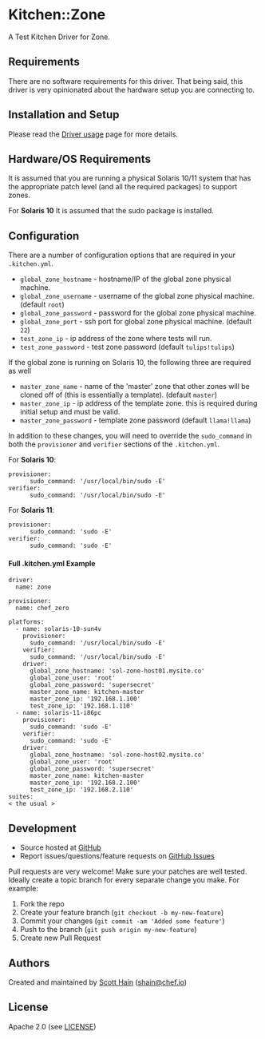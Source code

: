 # Kitchen::Zone

A Test Kitchen Driver for Zone.

## Requirements

There are no software requirements for this driver. That being said, this driver is very opinionated about the hardware setup you are connecting to.

## Installation and Setup

Please read the [Driver usage][driver_usage] page for more details.

## Hardware/OS Requirements
It is assumed that you are running a physical Solaris 10/11 system that has the appropriate patch level (and all the required packages) to support zones.

For **Solaris 10** It is assumed that the sudo package is installed.

## Configuration

There are a number of configuration options that are required in your `.kitchen.yml`.

* `global_zone_hostname` - hostname/IP of the global zone physical machine.
* `global_zone_username` - username of the global zone physical machine. (default `root`)
* `global_zone_password` - password for the global zone physical machine.
* `global_zone_port` - ssh port for global zone physical machine. (default `22`)
* `test_zone_ip` - ip address of the zone where tests will run.
* `test_zone_password` - test zone password (default `tulips!tulips`)

If the global zone is running on Solaris 10, the following three are required as well

* `master_zone_name` - name of the 'master' zone that other zones will be cloned off of (this is essentially a template). (default `master`)
* `master_zone_ip` - ip address of the template zone. this is required during initial setup and must be valid.
* `master_zone_password` - template zone password (default `llama!llama`)

In addition to these changes, you will need to override the `sudo_command` in both the `provisioner` and `verifier` sections of the `.kitchen.yml`.

For **Solaris 10**:
```
provisioner:
      sudo_command: '/usr/local/bin/sudo -E'
verifier:
      sudo_command: '/usr/local/bin/sudo -E'
```
For **Solaris 11**:
```
provisioner:
      sudo_command: 'sudo -E'
verifier:
      sudo_command: 'sudo -E'
```

#### Full .kitchen.yml Example
```
driver:
  name: zone

provisioner:
  name: chef_zero

platforms:
  - name: solaris-10-sun4v
    provisioner:
      sudo_command: '/usr/local/bin/sudo -E'
    verifier:
      sudo_command: '/usr/local/bin/sudo -E'
    driver:
      global_zone_hostname: 'sol-zone-host01.mysite.co'
      global_zone_user: 'root'
      global_zone_password: 'supersecret'
      master_zone_name: kitchen-master
      master_zone_ip: '192.168.1.100'
      test_zone_ip: '192.168.1.110'
  - name: solaris-11-i86pc
    provisioner:
      sudo_command: 'sudo -E'
    verifier:
      sudo_command: 'sudo -E'
    driver:
      global_zone_hostname: 'sol-zone-host02.mysite.co'
      global_zone_user: 'root'
      global_zone_password: 'supersecret'
      master_zone_name: kitchen-master
      master_zone_ip: '192.168.2.100'
      test_zone_ip: '192.168.2.110'
suites:
< the usual >

```

## Development

* Source hosted at [GitHub][repo]
* Report issues/questions/feature requests on [GitHub Issues][issues]

Pull requests are very welcome! Make sure your patches are well tested.
Ideally create a topic branch for every separate change you make. For
example:

1. Fork the repo
2. Create your feature branch (`git checkout -b my-new-feature`)
3. Commit your changes (`git commit -am 'Added some feature'`)
4. Push to the branch (`git push origin my-new-feature`)
5. Create new Pull Request

## Authors

Created and maintained by [Scott Hain][author] (<shain@chef.io>)

## License

Apache 2.0 (see [LICENSE][license])


[author]:           https://github.com/scotthain
[issues]:           https://github.com/test-kitchen/kitchen-zone/issues
[license]:          https://github.com/test-kitchen/kitchen-zone/blob/master/LICENSE
[repo]:             https://github.com/test-kitchen/kitchen-zone
[driver_usage]:     http://docs.kitchen-ci.org/drivers/usage
[chef_omnibus_dl]:  http://www.getchef.com/chef/install/
